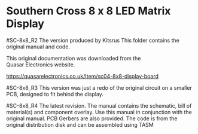 # Southern Cross 8 x 8 LED Matrix Display 

#SC-8x8_R2
The version produced by Kitsrus 
This folder contains the original manual and code.

This original documentation was downloaded from the  
Quasar Electronics website.

https://quasarelectronics.co.uk/Item/sc04-8x8-display-board

#SC-8x8_R3 
This version was just a redo of the original circuit on a smaller PCB, designed 
to fit behind the display.

#SC-8x8_R4 
The latest revision. 
The manual contains the schematic, bill of material(s)
and component overlay.
Use this manual in conjunction with the original manual.
PCB Gerbers are also provided.
The code is from the original distribution disk and can be assembled using TASM

